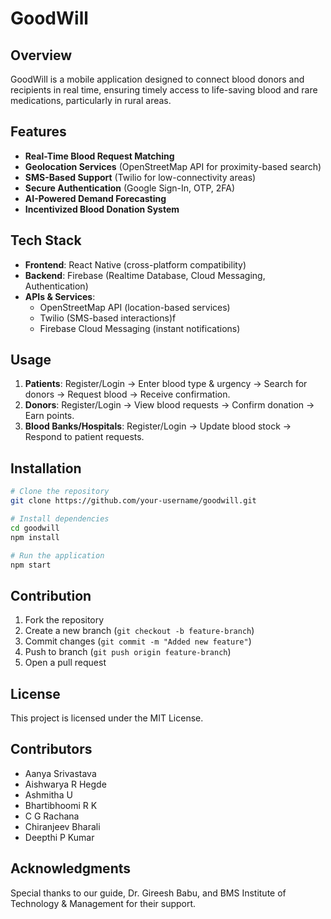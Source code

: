 # GoodWill

## Overview
GoodWill is a mobile application designed to connect blood donors and recipients in real time, ensuring timely access to life-saving blood and rare medications, particularly in rural areas.

## Features
- **Real-Time Blood Request Matching**
- **Geolocation Services** (OpenStreetMap API for proximity-based search)
- **SMS-Based Support** (Twilio for low-connectivity areas)
- **Secure Authentication** (Google Sign-In, OTP, 2FA)
- **AI-Powered Demand Forecasting**
- **Incentivized Blood Donation System**

## Tech Stack
- **Frontend**: React Native (cross-platform compatibility)
- **Backend**: Firebase (Realtime Database, Cloud Messaging, Authentication)
- **APIs & Services**:
  - OpenStreetMap API (location-based services)
  - Twilio (SMS-based interactions)f
  - Firebase Cloud Messaging (instant notifications)

## Usage
1. **Patients**: Register/Login → Enter blood type & urgency → Search for donors → Request blood → Receive confirmation.
2. **Donors**: Register/Login → View blood requests → Confirm donation → Earn points.
3. **Blood Banks/Hospitals**: Register/Login → Update blood stock → Respond to patient requests.

## Installation
```bash
# Clone the repository
git clone https://github.com/your-username/goodwill.git

# Install dependencies
cd goodwill
npm install

# Run the application
npm start
```

## Contribution
1. Fork the repository
2. Create a new branch (`git checkout -b feature-branch`)
3. Commit changes (`git commit -m "Added new feature"`)
4. Push to branch (`git push origin feature-branch`)
5. Open a pull request

## License
This project is licensed under the MIT License.

## Contributors
- Aanya Srivastava
- Aishwarya R Hegde
- Ashmitha U
- Bhartibhoomi R K
- C G Rachana
- Chiranjeev Bharali
- Deepthi P Kumar

## Acknowledgments
Special thanks to our guide, Dr. Gireesh Babu, and BMS Institute of Technology & Management for their support.

